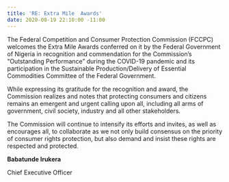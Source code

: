 ```yaml
---
title: 'RE: Extra Mile  Awards'
date: 2020-08-19 22:10:00 -11:00
---
```


The Federal Competition and Consumer Protection Commission (FCCPC) welcomes the Extra Mile Awards conferred on it by the Federal Government of Nigeria in recognition and commendation for the Commission’s “Outstanding Performance” during the COVID-19 pandemic and its participation in the Sustainable Production/Delivery of Essential Commodities Committee of the Federal Government.


While expressing its gratitude for the recognition and award, the Commission realizes and notes that protecting consumers and citizens remains an emergent and urgent calling upon all, including all arms of government, civil society, industry and all other stakeholders.


The Commission will continue to intensify its efforts and invites, as well as encourages all, to collaborate as we not only build consensus on the priority of consumer rights protection, but also demand and insist these rights are respected and protected.


**Babatunde Irukera**

Chief Executive Officer
